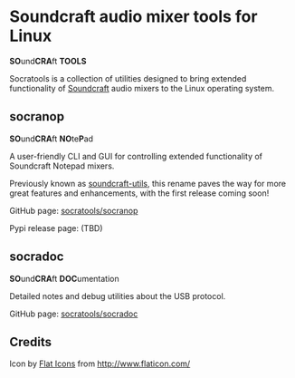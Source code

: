Soundcraft audio mixer tools for Linux
======================================

**SO**und**CRA**ft **TOOLS**

Socratools is a collection of utilities designed to bring
extended functionality of [Soundcraft](https://soundcraft.com)
audio mixers to the Linux operating system.

socranop
--------

**SO**und**CRA**ft **NO**te**P**ad

A user-friendly CLI and GUI for controlling extended
functionality of Soundcraft Notepad mixers.

Previously known as
[soundcraft-utils](https://soundcraft-utils.github.io), this
rename paves the way for more great features and enhancements,
with the first release coming soon!

GitHub page: [socratools/socranop](https://github.com/socratools/socranop)

Pypi release page: (TBD)

socradoc
--------

**SO**und**CRA**ft **DOC**umentation

Detailed notes and debug utilities about the USB protocol.

GitHub page: [socratools/socradoc](https://github.com/socratools/socradoc)

Credits
-------

Icon by [Flat Icons](https://www.flaticon.com/authors/flat-icons) from http://www.flaticon.com/
